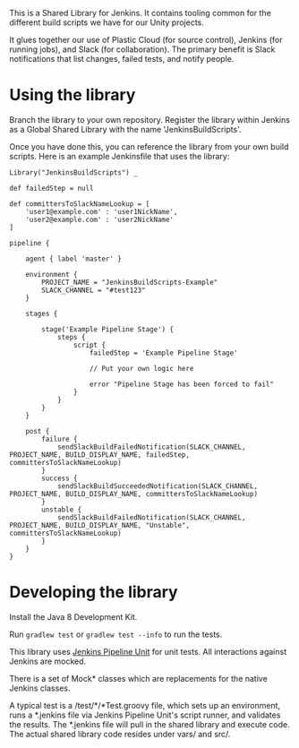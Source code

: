 This is a Shared Library for Jenkins. It contains tooling common for the different build scripts we have for our Unity projects.

It glues together our use of Plastic Cloud (for source control), Jenkins (for running jobs), and Slack (for collaboration). The primary benefit is Slack notifications
that list changes, failed tests, and notify people.

# Using the library

Branch the library to your own repository. Register the library within Jenkins as a Global Shared Library with the name 'JenkinsBuildScripts'.

Once you have done this, you can reference the library from your own build scripts. Here is an example Jenkinsfile that uses the library:
```
Library("JenkinsBuildScripts") _

def failedStep = null

def committersToSlackNameLookup = [
	'user1@example.com' : 'user1NickName',
	'user2@example.com' : 'user2NickName'
]

pipeline {

	agent { label 'master' }
	
	environment {
		PROJECT_NAME = "JenkinsBuildScripts-Example"
		SLACK_CHANNEL = "#test123"
	}

	stages {

		stage('Example Pipeline Stage') {
			steps {
				script {
					failedStep = 'Example Pipeline Stage'
		
					// Put your own logic here
					
					error "Pipeline Stage has been forced to fail"
				}
			}
		}
	}
	
	post {
		failure {
			sendSlackBuildFailedNotification(SLACK_CHANNEL, PROJECT_NAME, BUILD_DISPLAY_NAME, failedStep, committersToSlackNameLookup)
		}
		success {
			sendSlackBuildSucceededNotification(SLACK_CHANNEL, PROJECT_NAME, BUILD_DISPLAY_NAME, committersToSlackNameLookup)
		}
		unstable {
			sendSlackBuildFailedNotification(SLACK_CHANNEL, PROJECT_NAME, BUILD_DISPLAY_NAME, "Unstable", committersToSlackNameLookup)
		}
	}
}
```


# Developing the library

Install the Java 8 Development Kit.

Run `gradlew test` or `gradlew test --info` to run the tests.

This library uses [Jenkins Pipeline Unit](https://github.com/jenkinsci/JenkinsPipelineUnit) for unit tests. All interactions against Jenkins are mocked.

There is a set of Mock* classes which are replacements for the native Jenkins classes.

A typical test is a /test/*/*Test.groovy file, which sets up an environment, runs a *.jenkins file via Jenkins Pipeline Unit's script runner, and validates the results.
The *.jenkins file will pull in the shared library and execute code. The actual shared library code resides under vars/ and src/.
